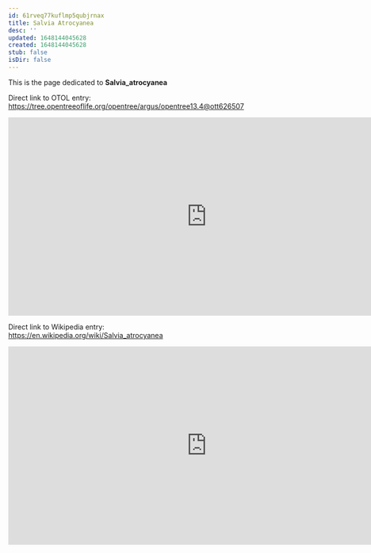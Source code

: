 ```yaml
---
id: 61rveq77kuflmp5qubjrnax
title: Salvia Atrocyanea
desc: ''
updated: 1648144045628
created: 1648144045628
stub: false
isDir: false
---
```

This is the page dedicated to **Salvia_atrocyanea**


Direct link to OTOL entry: https://tree.opentreeoflife.org/opentree/argus/opentree13.4@ott626507



<html>
    <body>
    <iframe src="https://tree.opentreeoflife.org/opentree/argus/opentree13.4@ott626507"
    width="800" height="400" frameborder="0" allowfullscreen> </iframe>
    </body>
</html>
    


Direct link to Wikipedia entry: https://en.wikipedia.org/wiki/Salvia_atrocyanea



<html>
    <body>
    <iframe src="https://en.wikipedia.org/wiki/Salvia_atrocyanea"
    width="800" height="400" frameborder="0" allowfullscreen> </iframe>
    </body>
</html>
    
